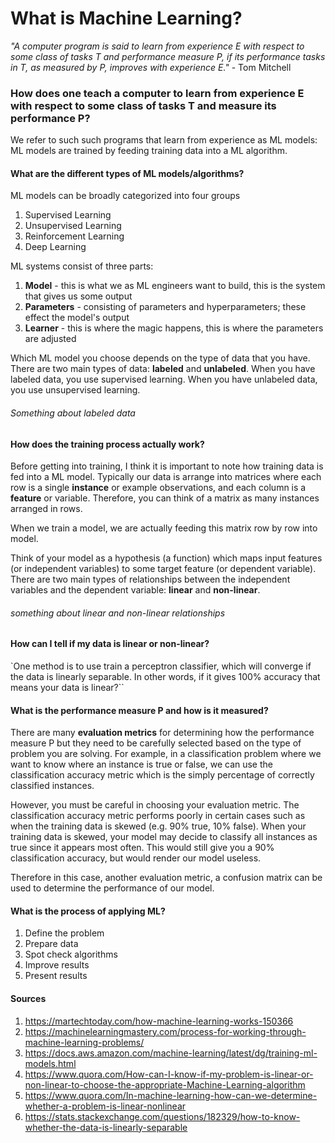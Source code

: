 # What is Machine Learning?

*"A computer program is said to learn from experience E with respect to some class of tasks T and performance measure P, if its performance tasks in T, as measured by P, improves with experience E."* - Tom Mitchell

### How does one teach a computer to learn from experience E with respect to some class of tasks T and measure its performance P?

We refer to such such programs that learn from experience as ML models: ML models are trained by feeding training data into a ML algorithm.

#### What are the different types of ML models/algorithms?

ML models can be broadly categorized into four groups
1. Supervised Learning
2. Unsupervised Learning
3. Reinforcement Learning
4. Deep Learning

ML systems consist of three parts:
1. **Model** - this is what we as ML engineers want to build, this is the system that gives us some output
2. **Parameters** - consisting of parameters and hyperparameters; these effect the model's output
3. **Learner** - this is where the magic happens, this is where the parameters are adjusted

Which ML model you choose depends on the type of data that you have. There are two main types of data: **labeled** and **unlabeled**. When you have labeled data, you use supervised learning. When you have unlabeled data, you use unsupervised learning.

###### Something about labeled data

#### How does the training process actually work?

Before getting into training, I think it is important to note how training data is fed into a ML model. Typically our data is arrange into matrices where each row is a single **instance** or example observations, and each column is a **feature** or variable. Therefore, you can think of a matrix as many instances arranged in rows.

When we train a model, we are actually feeding this matrix row by row into model.

Think of your model as a hypothesis (a function) which maps input features (or independent variables) to some target feature (or dependent variable). There are two main types of relationships between the independent variables and the dependent variable: **linear** and **non-linear**.

###### something about linear and non-linear relationships

#### How can I tell if my data is linear or non-linear?

`One method is to use train a perceptron classifier, which will converge if the data is linearly separable. In other words, if it gives 100% accuracy that means your data is linear?``

#### What is the performance measure P and how is it measured?

There are many **evaluation metrics** for determining how the performance measure P but they need to be carefully selected based on the type of problem you are solving. For example, in a classification problem where we want to know where an instance is true or false, we can use the classification accuracy metric which is the simply percentage of correctly classified instances.

However, you must be careful in choosing your evaluation metric. The classification accuracy metric performs poorly in certain cases such as when the training data is skewed (e.g. 90% true, 10% false). When your training data is skewed, your model may decide to classify all instances as true since it appears most often. This would still give you a 90% classification accuracy, but would render our model useless.

Therefore in this case, another evaluation metric, a confusion matrix can be used to determine the performance of our model.

#### What is the process of applying ML?
1. Define the problem
2. Prepare data
3. Spot check algorithms
4. Improve results
5. Present results


#### Sources
1. https://martechtoday.com/how-machine-learning-works-150366
2. https://machinelearningmastery.com/process-for-working-through-machine-learning-problems/
3. https://docs.aws.amazon.com/machine-learning/latest/dg/training-ml-models.html
4. https://www.quora.com/How-can-I-know-if-my-problem-is-linear-or-non-linear-to-choose-the-appropriate-Machine-Learning-algorithm
5. https://www.quora.com/In-machine-learning-how-can-we-determine-whether-a-problem-is-linear-nonlinear
6. https://stats.stackexchange.com/questions/182329/how-to-know-whether-the-data-is-linearly-separable
